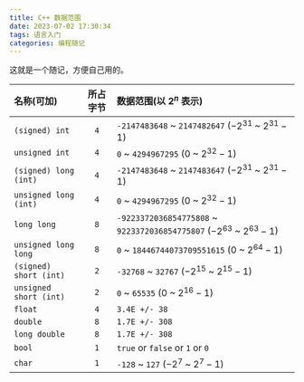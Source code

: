 ```yaml
---
title: C++ 数据范围
date: 2023-07-02 17:30:34
tags: 语言入门
categories: 编程随记
---
```


这就是一个随记，方便自己用的。

<!--more-->

|名称(可加)|所占字节|数据范围(以 $2^n$ 表示)|
|:----|:---:|:----|
|`(signed) int`|`4`|`-2147483648` ~ `2147482647` ($-2^{31}$ ~ $2^{31}-1$)|
|`unsigned int`|`4`|`0` ~ `4294967295` ($0$ ~ $2^{32}-1$)|
|`(signed) long (int)`|`4`|`-2147483648` ~ `2147483647` ($-2^{31}$ ~ $2^{31}-1$)|
|`unsigned long (int)`|`4`|`0` ~ `4294967295` ($0$ ~ $2^{32}-1$)|
|`long long`|`8`|`-9223372036854775808` ~ `9223372036854775807` ($-2^{63}$ ~ $2^{63}-1$)|
|`unsigned long long`|`8`|`0` ~ `18446744073709551615` ($0$ ~ $2^{64}-1$)|
|`(signed) short (int)`|`2`|`-32768` ~ `32767` ($-2^{15}$ ~ $2^{15}-1$)|
|`unsigned short (int)`|`2`|`0` ~ `65535` ($0$ ~ $2^{16}-1$)|
|`float`|`4`|`3.4E +/- 38`|
|`double`|`8`|`1.7E +/- 308`|
|`long double`|`8`|`1.7E +/- 308`|
|`bool`|`1`|`true` or `false` or `1` or `0`|
|`char`|`1`|`-128` ~ `127` ($-2^{7}$ ~ $2^{7}-1$)|
